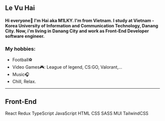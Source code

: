 ## Le Vu Hai

#### Hi everyone👋 I'm Hai aka M1LKY. I'm from Vietnam. I study at Vietnam - Korea University of Information and Communication Technology, Danang City. Now, i'm living in Danang City and work as Front-End Developer software engineer.<br>
### My hobbies:
  - Football⚽
  - Video Games🎮: League of legend, CS:GO, Valorant,...
  - Music🎧
  - Chill, Relax.<br>
_______________________________________________________________________________________________________________________________________________________________

## Front-End<br>
React
Redux
TypeScript
JavaScript
HTML
CSS
SASS
MUI
TailwindCSS

